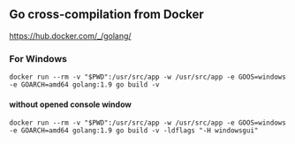 ## Go cross-compilation from Docker

https://hub.docker.com/_/golang/
### For Windows

```
docker run --rm -v "$PWD":/usr/src/app -w /usr/src/app -e GOOS=windows -e GOARCH=amd64 golang:1.9 go build -v
```

#### without opened console window

```
docker run --rm -v "$PWD":/usr/src/app -w /usr/src/app -e GOOS=windows -e GOARCH=amd64 golang:1.9 go build -v -ldflags "-H windowsgui"
```

